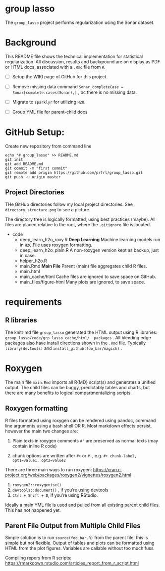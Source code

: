 # group lasso

The `group_lasso` project performs regularization using the Sonar dataset.


# Background
This README file shows the technical implementation for statistical regularization. All discussion, results and background are on display as PDF or HTML docs, associated with a `.Rmd` file from `R`.

- [ ] Setup the WIKI page of GitHub for this project.

- [ ] Remove missing data command `Sonar_completeCase = Sonar[complete.cases(Sonar),]` , bc there is no missing data.

- [ ] Migrate to `sparklyr` for utilizing `H2O`.

- [ ] Group YML file for parent-child docs


# GitHub Setup:

Create new repository from command line

```
echo "# group_lasso" >> README.md
git init
git add README.md
git commit -m "first commit"
git remote add origin https://github.com/prfrl/group_lasso.git
git push -u origin master
```

## Project Directories

THe GitHub directories follow my local project directories. See
 `directory_structure.png` to see a picture.

The directory tree is logically formatted, using best practices (maybe).
All files are placed relative to the root, where the `.gitignore` file
is located.


* code
  * deep_learn_h2o_roxy.R **Deep Learning** Machine learning models run in
   `H2O`.File uses roxygen formatting.
  * deep_learn_h2o_plain.R  A non-roxygen version kept as backup, just in case.
  * helper_h2o.R
  * main.Rmd    **Main File** Parent (main) file aggregates child R files.    
  * main.html
  * main_cache/html  Cache files are ignored to save space on GitHub.
  * main_files/figure-html Many plots are ignored, to save space.

# requirements

## R libraries
The knitr md file `group_lasso` generated the HTML output using R libraries:
`group_lasso/code/grp_lasso_cache/html/__packages` . All bleeding edge packages also have install directions shown in the `.Rmd` file. Typically `library(devtools)` and `install_github(foo_bar/magick)` .

# Roxygen

The main file `main.Rmd` imports all R{MD} script(s) and generates a unified output. The child files can be buggy, predictably tables and charts, but there are many benefits to logical compartmentalizing scripts.


## Roxygen formatting

R files formatted using roxygen can be rendered using pandoc, command line
 arguments using a bash shell OR R. Most markdown effects persist, however
 the main two changes are:

1.  Plain texts in roxygen comments `#'` are preserved as normal texts
  (may contain inline R code)

1. chunk options are written after `#+` or `#-`, e.g.
`#+ chunk-label, opt1=value1, opt2=value2`

There are three main ways to run roxygen: https://cran.r-project.org/web/packages/roxygen2/vignettes/roxygen2.html

1. `roxygen2::roxygenise()`
1. `devtools::document()` , if you’re using devtools
1. `Ctrl + Shift + D`, if you’re using RStudio.

Ideally a main YML file is used and pulled from all existing parent child files.
This has not happened yet.

## Parent File Output from Multiple Child Files

Simple solution is to run `source(foo_bar.R)` from the parent file. this
 is simple but not flexible. Output of tables and plots can be formatted
 using HTML from the plot figures. Variables are callable without too much
 fuss.

Compiling repors from R scripts:
 https://rmarkdown.rstudio.com/articles_report_from_r_script.html
